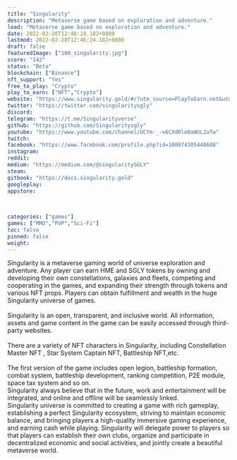 ```yaml
---
title: "Singularity"
description: "Metaverse game based on exploration and adventure."
lead: "Metaverse game based on exploration and adventure."
date: 2022-02-28T12:46:24.182+0800
lastmod: 2022-02-28T12:46:24.182+0800
draft: false
featuredImage: ["100_singularity.jpg"]
score: "142"
status: "Beta"
blockchain: ["Binance"]
nft_support: "Yes"
free_to_play: "Crypto"
play_to_earn: ["NFT","Crypto"]
website: "https://www.singularity.gold/#/?utm_source=PlayToEarn.net&utm_medium=organic&utm_campaign=gamepage"
twitter: "https://twitter.com/singularitysgly"
discord: 
telegram: "https://t.me/Singularityverse"
github: "https://github.com/Singularitysgly"
youtube: "https://www.youtube.com/channel/UCYm-_-x6CXdRle0aWUL2aTw"
twitch: 
facebook: "https://www.facebook.com/profile.php?id=100074305448608"
instagram: 
reddit: 
medium: "https://medium.com/@singularitySGLY"
steam: 
gitbook: "https://docs.singularity.gold"
googleplay: 
appstore: 

  
    
categories: ["games"]
games: ["MMO","PVP","Sci-Fi"]
toc: false
pinned: false
weight: 
---
```

Singularity is a metaverse gaming world of universe exploration and adventure. Any player can earn HME and SGLY tokens by owning and developing their own constellations, galaxies and fleets, competing and cooperating in the games, and expanding their strength through tokens and various NFT props. Players can obtain fulfillment and wealth in the huge Singularity universe of games.<br> <br> Singularity is an open, transparent, and inclusive world. All information, assets and game content in the game can be easily accessed through third-party websites.<br> <br> There are a variety of NFT characters in Singularity, including Constellation Master NFT , Star System Captain NFT, Battleship NFT,etc.<br> <br> The first version of the game includes open legion, battleship formation, combat system, battleship development, ranking competition, P2E module, space tax system and so on.<br> Singularity always believe that in the future, work and entertainment will be integrated, and online and offline will be seamlessly linked. <br> Singularity universe is committed to creating a game with rich gameplay, establishing a perfect Singularity ecosystem, striving to maintain economic balance, and bringing players a high-quality immersive gaming experience, and earning cash while playing. Singularity will delegate power to players so that players can establish their own clubs, organize and participate in decentralized economic and social activities, and jointly create a beautiful metaverse world.